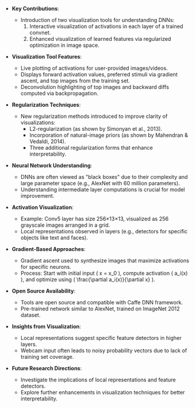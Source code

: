 - **Key Contributions**:
  - Introduction of two visualization tools for understanding DNNs:
    1. Interactive visualization of activations in each layer of a trained convnet.
    2. Enhanced visualization of learned features via regularized optimization in image space.

- **Visualization Tool Features**:
  - Live plotting of activations for user-provided images/videos.
  - Displays forward activation values, preferred stimuli via gradient ascent, and top images from the training set.
  - Deconvolution highlighting of top images and backward diffs computed via backpropagation.

- **Regularization Techniques**:
  - New regularization methods introduced to improve clarity of visualizations:
    - L2-regularization (as shown by Simonyan et al., 2013).
    - Incorporation of natural-image priors (as shown by Mahendran & Vedaldi, 2014).
    - Three additional regularization forms that enhance interpretability.

- **Neural Network Understanding**:
  - DNNs are often viewed as "black boxes" due to their complexity and large parameter space (e.g., AlexNet with 60 million parameters).
  - Understanding intermediate layer computations is crucial for model improvement.

- **Activation Visualization**:
  - Example: Conv5 layer has size 256×13×13, visualized as 256 grayscale images arranged in a grid.
  - Local representations observed in layers (e.g., detectors for specific objects like text and faces).

- **Gradient-Based Approaches**:
  - Gradient ascent used to synthesize images that maximize activations for specific neurons.
  - Process: Start with initial input \( x = x_0 \), compute activation \( a_i(x) \), and optimize using \( \frac{\partial a_i(x)}{\partial x} \).

- **Open Source Availability**:
  - Tools are open source and compatible with Caffe DNN framework.
  - Pre-trained network similar to AlexNet, trained on ImageNet 2012 dataset.

- **Insights from Visualization**:
  - Local representations suggest specific feature detectors in higher layers.
  - Webcam input often leads to noisy probability vectors due to lack of training set coverage.

- **Future Research Directions**:
  - Investigate the implications of local representations and feature detectors.
  - Explore further enhancements in visualization techniques for better interpretability.